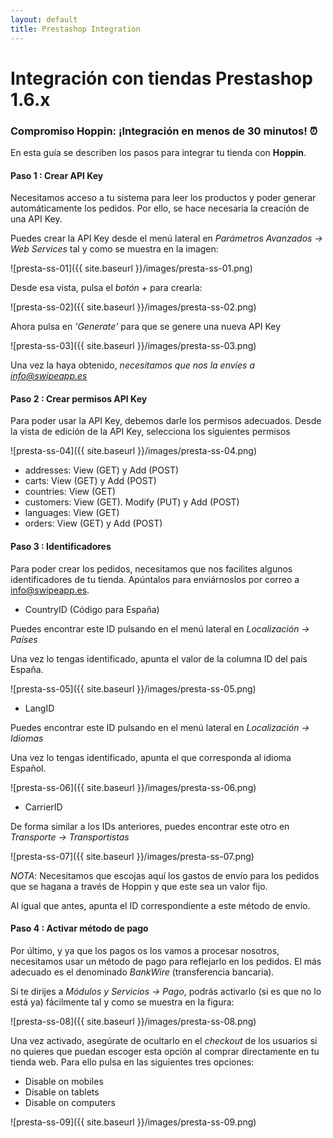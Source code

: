 ```yaml
---
layout: default
title: Prestashop Integration
---
```


# Integración con tiendas Prestashop 1.6.x
### Compromiso Hoppin: ¡Integración en menos de 30 minutos! :alarm_clock:

En esta guía se describen los pasos para integrar tu tienda con **Hoppin**.


#### Paso 1 : Crear API Key

Necesitamos acceso a tu sistema para leer los productos y poder generar automáticamente los pedidos. Por ello, se hace necesaria la creación de una API Key.

Puedes crear la API Key desde el menú lateral en *Parámetros Avanzados -> Web Services* tal y como se muestra en la imagen:

![presta-ss-01]({{ site.baseurl }}/images/presta-ss-01.png)

Desde esa vista, pulsa el *botón +* para crearla:

![presta-ss-02]({{ site.baseurl }}/images/presta-ss-02.png)

Ahora pulsa en *'Generate'* para que se genere una nueva API Key

![presta-ss-03]({{ site.baseurl }}/images/presta-ss-03.png)

Una vez la haya obtenido, *necesitamos que nos la envíes a info@swipeapp.es*

#### Paso 2 : Crear permisos API Key

Para poder usar la API Key, debemos darle los permisos adecuados. Desde la vista de edición de la API Key, selecciona los siguientes permisos

![presta-ss-04]({{ site.baseurl }}/images/presta-ss-04.png)

* addresses: View (GET) y Add (POST)
* carts: View (GET) y Add (POST)
* countries: View (GET)
* customers: View (GET). Modify (PUT) y Add (POST)
* languages: View (GET)
* orders: View (GET) y Add (POST)

#### Paso 3 : Identificadores

Para poder crear los pedidos, necesitamos que nos facilites algunos identificadores de tu tienda. Apúntalos para enviárnoslos por correo a info@swipeapp.es.

* CountryID (Código para España)

Puedes encontrar este ID pulsando en el menú lateral en *Localización -> Países*

Una vez lo tengas identificado, apunta el valor de la columna ID del país España.

![presta-ss-05]({{ site.baseurl }}/images/presta-ss-05.png)

* LangID

Puedes encontrar este ID pulsando en el menú lateral en *Localización -> Idiomas*

Una vez lo tengas identificado, apunta el que corresponda al idioma Español.

![presta-ss-06]({{ site.baseurl }}/images/presta-ss-06.png)

* CarrierID

De forma similar a los IDs anteriores, puedes encontrar este otro en *Transporte -> Transportistas*

![presta-ss-07]({{ site.baseurl }}/images/presta-ss-07.png)

*NOTA*: Necesitamos que escojas aquí los gastos de envío para los pedidos que se hagana a través de Hoppin y que este sea un valor fijo.

Al igual que antes, apunta el ID correspondiente a este método de envío.


#### Paso 4 : Activar método de pago

Por último, y ya que los pagos os los vamos a procesar nosotros, necesitamos usar un método de pago para reflejarlo en los pedidos. El más adecuado es el denominado *BankWire* (transferencia bancaria).

Si te dirijes a *Módulos y Servicios -> Pago*, podrás activarlo (si es que no lo está ya) fácilmente tal y como se muestra en la figura:

![presta-ss-08]({{ site.baseurl }}/images/presta-ss-08.png)

Una vez activado, asegúrate de ocultarlo en el *checkout* de los usuarios si no quieres que puedan escoger esta opción al comprar directamente en tu tienda web. Para ello pulsa en las siguientes tres opciones:

* Disable on mobiles
* Disable on tablets
* Disable on computers

![presta-ss-09]({{ site.baseurl }}/images/presta-ss-09.png)


